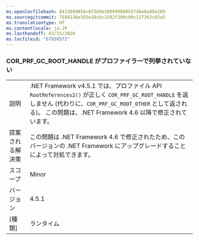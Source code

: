 ```yaml
---
ms.openlocfilehash: 8433899058c6f569e380999800557dbe8ed0a169
ms.sourcegitcommit: 7588136e355e10cbc2582f389c90c127363c02a5
ms.translationtype: HT
ms.contentlocale: ja-JP
ms.lasthandoff: 03/15/2020
ms.locfileid: "67858572"
---
```

### <a name="cor_prf_gc_root_handles-are-not-being-enumerated-by-profilers"></a>COR_PRF_GC_ROOT_HANDLE がプロファイラーで列挙されていない

|   |   |
|---|---|
|説明|.NET Framework v4.5.1 では、プロファイル API <code>RootReferences2()</code> が正しく <code>COR_PRF_GC_ROOT_HANDLE</code> を返しません (代わりに、<code>COR_PRF_GC_ROOT_OTHER</code> として返される)。 この問題は、.NET Framework 4.6 以降で修正されています。|
|提案される解決策|この問題は .NET Framework 4.6 で修正されたため、このバージョンの .NET Framework にアップグレードすることによって対処できます。|
|スコープ|Minor|
|バージョン|4.5.1|
|[種類]|ランタイム|
